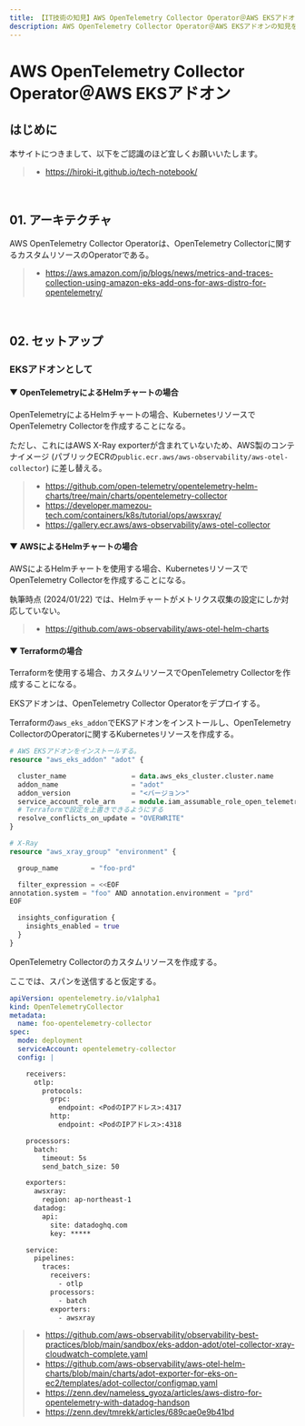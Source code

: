 ```yaml
---
title: 【IT技術の知見】AWS OpenTelemetry Collector Operator＠AWS EKSアドオン
description: AWS OpenTelemetry Collector Operator＠AWS EKSアドオンの知見を記録しています。
---
```


# AWS OpenTelemetry Collector Operator＠AWS EKSアドオン

## はじめに

本サイトにつきまして、以下をご認識のほど宜しくお願いいたします。

> - https://hiroki-it.github.io/tech-notebook/

<br>

## 01. アーキテクチャ

AWS OpenTelemetry Collector Operatorは、OpenTelemetry Collectorに関するカスタムリソースのOperatorである。

> - https://aws.amazon.com/jp/blogs/news/metrics-and-traces-collection-using-amazon-eks-add-ons-for-aws-distro-for-opentelemetry/

<br>

## 02. セットアップ

### EKSアドオンとして

#### ▼ OpenTelemetryによるHelmチャートの場合

OpenTelemetryによるHelmチャートの場合、KubernetesリソースでOpenTelemetry Collectorを作成することになる。

ただし、これにはAWS X-Ray exporterが含まれていないため、AWS製のコンテナイメージ (パブリックECRの`public.ecr.aws/aws-observability/aws-otel-collector`) に差し替える。

> - https://github.com/open-telemetry/opentelemetry-helm-charts/tree/main/charts/opentelemetry-collector
> - https://developer.mamezou-tech.com/containers/k8s/tutorial/ops/awsxray/
> - https://gallery.ecr.aws/aws-observability/aws-otel-collector

#### ▼ AWSによるHelmチャートの場合

AWSによるHelmチャートを使用する場合、KubernetesリソースでOpenTelemetry Collectorを作成することになる。

執筆時点 (2024/01/22) では、Helmチャートがメトリクス収集の設定にしか対応していない。

> - https://github.com/aws-observability/aws-otel-helm-charts

#### ▼ Terraformの場合

Terraformを使用する場合、カスタムリソースでOpenTelemetry Collectorを作成することになる。

EKSアドオンは、OpenTelemetry Collector Operatorをデプロイする。

Terraformの`aws_eks_addon`でEKSアドオンをインストールし、OpenTelemetry CollectorのOperatorに関するKubernetesリソースを作成する。

```terraform
# AWS EKSアドオンをインストールする。
resource "aws_eks_addon" "adot" {

  cluster_name                = data.aws_eks_cluster.cluster.name
  addon_name                  = "adot"
  addon_version               = "<バージョン>"
  service_account_role_arn    = module.iam_assumable_role_open_telemetry_operator[0].iam_role_arn
  # Terraformで設定を上書きできるようにする
  resolve_conflicts_on_update = "OVERWRITE"
}

# X-Ray
resource "aws_xray_group" "environment" {

  group_name        = "foo-prd"

  filter_expression = <<EOF
annotation.system = "foo" AND annotation.environment = "prd"
EOF

  insights_configuration {
    insights_enabled = true
  }
}
```

OpenTelemetry Collectorのカスタムリソースを作成する。

ここでは、スパンを送信すると仮定する。

```yaml
apiVersion: opentelemetry.io/v1alpha1
kind: OpenTelemetryCollector
metadata:
  name: foo-opentelemetry-collector
spec:
  mode: deployment
  serviceAccount: opentelemetry-collector
  config: |

    receivers:
      otlp:
        protocols:
          grpc:
            endpoint: <PodのIPアドレス>:4317
          http:
            endpoint: <PodのIPアドレス>:4318

    processors:
      batch:
        timeout: 5s
        send_batch_size: 50

    exporters:
      awsxray:
        region: ap-northeast-1
      datadog:
        api:
          site: datadoghq.com
          key: *****

    service:
      pipelines:
        traces:
          receivers:
            - otlp
          processors: 
            - batch
          exporters: 
            - awsxray
```

> - https://github.com/aws-observability/observability-best-practices/blob/main/sandbox/eks-addon-adot/otel-collector-xray-cloudwatch-complete.yaml
> - https://github.com/aws-observability/aws-otel-helm-charts/blob/main/charts/adot-exporter-for-eks-on-ec2/templates/adot-collector/configmap.yaml
> - https://zenn.dev/nameless_gyoza/articles/aws-distro-for-opentelemetry-with-datadog-handson
> - https://zenn.dev/tmrekk/articles/689cae0e9b41bd

<br>
